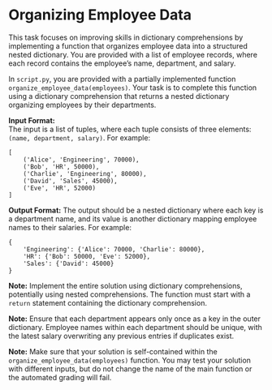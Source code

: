 # **Organizing Employee Data**
This task focuses on improving skills in dictionary comprehensions by implementing a function that organizes employee data into a structured nested dictionary. You are provided with a list of employee records, where each record contains the employee’s name, department, and salary.

In `script.py`, you are provided with a partially implemented function `organize_employee_data(employees)`. Your task is to complete this function using a dictionary comprehension that returns a nested dictionary organizing employees by their departments.

**Input Format:**  
The input is a list of tuples, where each tuple consists of three elements: `(name, department, salary)`. For example:
```
[
    ('Alice', 'Engineering', 70000),
    ('Bob', 'HR', 50000),
    ('Charlie', 'Engineering', 80000),
    ('David', 'Sales', 45000),
    ('Eve', 'HR', 52000)
]
```

**Output Format:**
The output should be a nested dictionary where each key is a department name, and its value is another dictionary mapping employee names to their salaries. For example:

```
{
    'Engineering': {'Alice': 70000, 'Charlie': 80000},
    'HR': {'Bob': 50000, 'Eve': 52000},
    'Sales': {'David': 45000}
}
```

**Note:** Implement the entire solution using dictionary comprehensions, potentially using nested comprehensions.
The function must start with a `return` statement containing the dictionary comprehension.

**Note:** Ensure that each department appears only once as a key in the outer dictionary.
Employee names within each department should be unique, with the latest salary overwriting any previous entries if duplicates exist.

**Note:** Make sure that your solution is self-contained within the `organize_employee_data(employees)` function.
You may test your solution with different inputs, but do not change the name of the main function or the automated grading will fail.
